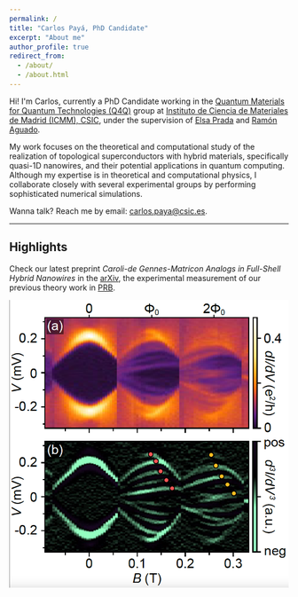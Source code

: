 ```yaml
---
permalink: /
title: "Carlos Payá, PhD Candidate"
excerpt: "About me"
author_profile: true
redirect_from: 
  - /about/
  - /about.html
---
```


Hi! I'm Carlos, currently a PhD Candidate working in the [Quantum Materials for Quantum Technologies (Q4Q)](https://wp.icmm.csic.es/tqe/) group at [Instituto de Ciencia de Materiales de Madrid (ICMM), CSIC](https://www.icmm.csic.es/), under the supervision of [Elsa Prada](https://elsaprada.github.io/) and [Ramón Aguado](https://wp.icmm.csic.es/tqe/people/ramon-aguado/).

My work focuses on the theoretical and computational study of the realization of topological superconductors with hybrid materials, specifically quasi-1D nanowires, and their potential applications in quantum computing.
Although my expertise is in theoretical and computational physics, I collaborate closely with several experimental groups by performing sophisticated numerical simulations.

Wanna talk? Reach me by email: [carlos.paya@csic.es](mailto:carlos.paya@csic.es).

***

## Highlights

Check our latest preprint *Caroli-de Gennes-Matricon Analogs in Full-Shell Hybrid Nanowires* in the [arXiv](https://arxiv.org/abs/2501.05419), the experimental measurement of our previous theory work in [PRB](https://journals.aps.org/prb/abstract/10.1103/PhysRevB.107.155423).

[![dI/dV at the edge of a hybrid nanowire showing CdGM analogs](images/2025_01_arXiv_highlights.png)](https://arxiv.org/abs/2501.05419)
